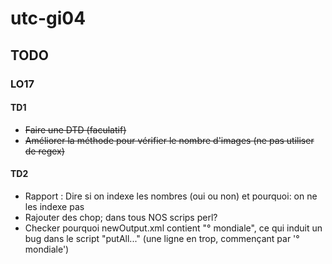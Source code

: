 # utc-gi04

## TODO

### LO17

#### TD1

- ~~Faire une DTD (faculatif)~~
- ~~Améliorer la méthode pour vérifier le nombre d'images (ne pas utiliser de regex)~~

#### TD2

- Rapport : Dire si on indexe les nombres (oui ou non) et pourquoi: on ne les indexe pas
- Rajouter des chop; dans tous NOS scrips perl?
- Checker pourquoi newOutput.xml contient "° mondiale", ce qui induit un bug dans le script "putAll..." (une ligne en trop, commençant par '° mondiale')
